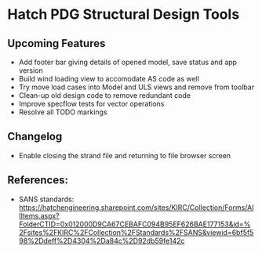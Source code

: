 # Hatch PDG Structural Design Tools #


## Upcoming Features ##
- Add footer bar giving details of opened model, save status and app version
- Build wind loading view to accomodate AS code as well
- Try move load cases into Model and ULS views and remove from toolbar
- Clean-up old design code to remove redundant code
- Improve specflow tests for vector operations
- Resolve all TODO markings


## Changelog ##
- Enable closing the strand file and returning to file browser screen

## References: ## 
- SANS standards: https://hatchengineering.sharepoint.com/sites/KIRC/Collection/Forms/AllItems.aspx?FolderCTID=0x012000D9CA67CEBAFC094B95EF626BAE177153&id=%2Fsites%2FKIRC%2FCollection%2FStandards%2FSANS&viewid=6bf5f598%2Ddeff%2D4304%2Da84c%2D92db59fe142c
